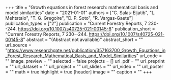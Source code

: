+++
title = "Growth equations in forest research: mathematical basis and model similarities"
date = "2021-01-01"
authors = ["C. Salas-Eljatib", "L. Mehtatalo", "T. G. Gregoire", "D. P. Soto", "R. Vargas-Gaete"]
publication_types = ["2"]
publication = "Current Forestry Reports, 7 230--244. https://doi.org/10.1007/s40725-021-00145-8"
publication_short = "Current Forestry Reports, 7 230--244. https://doi.org/10.1007/s40725-021-00145-8"
abstract = "(Abstract not available)"
abstract_short = ""
url_source = "https://www.researchgate.net/publication/357163700_Growth_Equations_in_Forest_Research_Mathematical_Basis_and_Model_Similarities"
url_code = ""
image_preview = ""
selected = false
projects = []
url_pdf = ""
url_preprint = ""
url_dataset = ""
url_project = ""
url_slides = ""
url_video = ""
url_poster = ""
math = true
highlight = true
[header]
image = ""
caption = ""
+++
